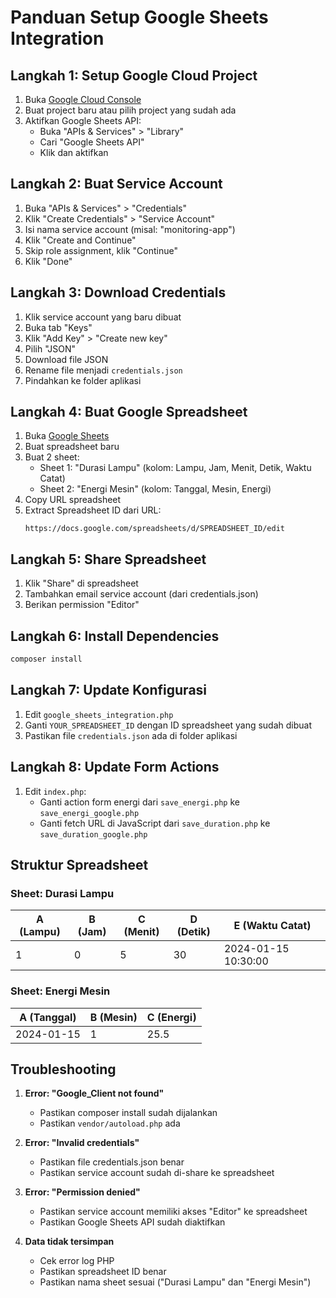 # Panduan Setup Google Sheets Integration

## Langkah 1: Setup Google Cloud Project

1. Buka [Google Cloud Console](https://console.cloud.google.com/)
2. Buat project baru atau pilih project yang sudah ada
3. Aktifkan Google Sheets API:
   - Buka "APIs & Services" > "Library"
   - Cari "Google Sheets API"
   - Klik dan aktifkan

## Langkah 2: Buat Service Account

1. Buka "APIs & Services" > "Credentials"
2. Klik "Create Credentials" > "Service Account"
3. Isi nama service account (misal: "monitoring-app")
4. Klik "Create and Continue"
5. Skip role assignment, klik "Continue"
6. Klik "Done"

## Langkah 3: Download Credentials

1. Klik service account yang baru dibuat
2. Buka tab "Keys"
3. Klik "Add Key" > "Create new key"
4. Pilih "JSON"
5. Download file JSON
6. Rename file menjadi `credentials.json`
7. Pindahkan ke folder aplikasi

## Langkah 4: Buat Google Spreadsheet

1. Buka [Google Sheets](https://sheets.google.com/)
2. Buat spreadsheet baru
3. Buat 2 sheet:
   - Sheet 1: "Durasi Lampu" (kolom: Lampu, Jam, Menit, Detik, Waktu Catat)
   - Sheet 2: "Energi Mesin" (kolom: Tanggal, Mesin, Energi)
4. Copy URL spreadsheet
5. Extract Spreadsheet ID dari URL:
   ```
   https://docs.google.com/spreadsheets/d/SPREADSHEET_ID/edit
   ```

## Langkah 5: Share Spreadsheet

1. Klik "Share" di spreadsheet
2. Tambahkan email service account (dari credentials.json)
3. Berikan permission "Editor"

## Langkah 6: Install Dependencies

```bash
composer install
```

## Langkah 7: Update Konfigurasi

1. Edit `google_sheets_integration.php`
2. Ganti `YOUR_SPREADSHEET_ID` dengan ID spreadsheet yang sudah dibuat
3. Pastikan file `credentials.json` ada di folder aplikasi

## Langkah 8: Update Form Actions

1. Edit `index.php`:
   - Ganti action form energi dari `save_energi.php` ke `save_energi_google.php`
   - Ganti fetch URL di JavaScript dari `save_duration.php` ke `save_duration_google.php`

## Struktur Spreadsheet

### Sheet: Durasi Lampu
| A (Lampu) | B (Jam) | C (Menit) | D (Detik) | E (Waktu Catat) |
|-----------|---------|-----------|-----------|-----------------|
| 1         | 0       | 5         | 30        | 2024-01-15 10:30:00 |

### Sheet: Energi Mesin
| A (Tanggal) | B (Mesin) | C (Energi) |
|-------------|-----------|------------|
| 2024-01-15  | 1         | 25.5       |

## Troubleshooting

1. **Error: "Google_Client not found"**
   - Pastikan composer install sudah dijalankan
   - Pastikan `vendor/autoload.php` ada

2. **Error: "Invalid credentials"**
   - Pastikan file credentials.json benar
   - Pastikan service account sudah di-share ke spreadsheet

3. **Error: "Permission denied"**
   - Pastikan service account memiliki akses "Editor" ke spreadsheet
   - Pastikan Google Sheets API sudah diaktifkan

4. **Data tidak tersimpan**
   - Cek error log PHP
   - Pastikan spreadsheet ID benar
   - Pastikan nama sheet sesuai ("Durasi Lampu" dan "Energi Mesin")
